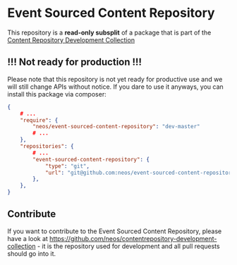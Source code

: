 # Event Sourced Content Repository

This repository is a **read-only subsplit** of a package that is part of the [Content Repository Development Collection](https://github.com/neos/contentrepository-development-collection)

## !!! Not ready for production !!!

Please note that this repository is not yet ready for productive use and we will still change APIs without notice.
If you dare to use it anyways, you can install this package via composer:

```json
{
    # ...
    "require": {
        "neos/event-sourced-content-repository": "dev-master"
        # ...
    },
    "repositories": {
        # ...
        "event-sourced-content-repository": {
            "type": "git",
            "url": "git@github.com:neos/event-sourced-content-repository.git"
        },
    },
}

```


Contribute
----------

If you want to contribute to the Event Sourced Content Repository, please have a look at
https://github.com/neos/contentrepository-development-collection - it is the repository
used for development and all pull requests should go into it.
